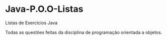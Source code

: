 # Java-P.O.O-Listas
Listas de Exercícios Java

Todas as questões feitas da disciplina de programação orientada a objetos.
